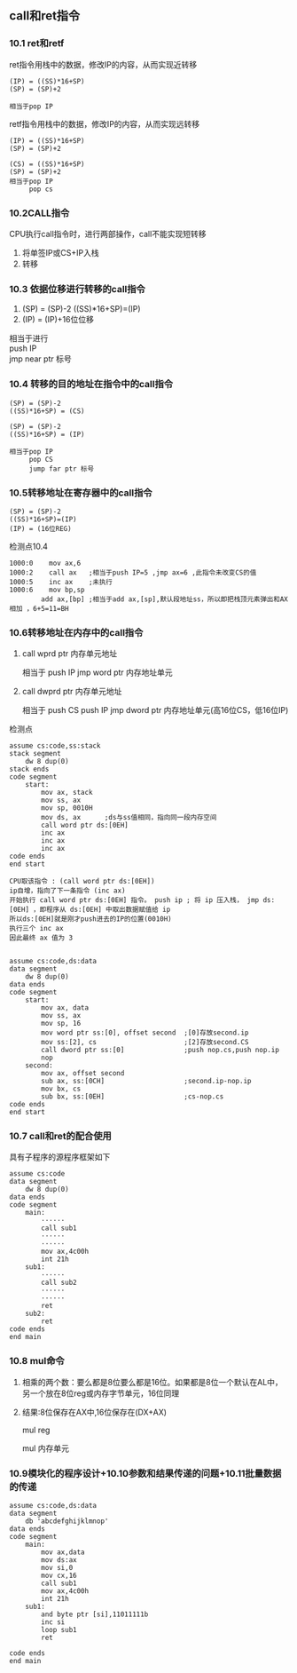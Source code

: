 ## call和ret指令

### 10.1 ret和retf

ret指令用栈中的数据，修改IP的内容，从而实现近转移

    (IP) = ((SS)*16+SP)
    (SP) = (SP)+2

    相当于pop IP
retf指令用栈中的数据，修改IP的内容，从而实现远转移


    (IP) = ((SS)*16+SP)
    (SP) = (SP)+2

    (CS) = ((SS)*16+SP)
    (SP) = (SP)+2
    相当于pop IP
         pop cs
### 10.2CALL指令

CPU执行call指令时，进行两部操作，call不能实现短转移

1. 将单签IP或CS+IP入栈
2. 转移

### 10.3 依据位移进行转移的call指令

1. (SP) = (SP)-2      ((SS)*16+SP)=(IP)  
2. (IP) = (IP)+16位位移

相当于进行  
        push IP  
        jmp near ptr 标号
### 10.4 转移的目的地址在指令中的call指令
    (SP) = (SP)-2
    ((SS)*16+SP) = (CS) 
    
    (SP) = (SP)-2
    ((SS)*16+SP) = (IP)
    
    相当于pop IP
         pop CS
         jump far ptr 标号

### 10.5转移地址在寄存器中的call指令

    (SP) = (SP)-2      
    ((SS)*16+SP)=(IP)  
    (IP) = (16位REG)

检测点10.4

    1000:0    mov ax,6
    1000:2    call ax	;相当于push IP=5 ,jmp ax=6 ,此指令未改变CS的值
    1000:5    inc ax	;未执行
    1000:6    mov bp,sp
            add ax,[bp]	;相当于add ax,[sp],默认段地址ss，所以即把栈顶元素弹出和AX相加 ，6+5=11=BH

### 10.6转移地址在内存中的call指令

1. call wprd ptr 内存单元地址

    相当于  push IP
            jmp word ptr 内存地址单元

2. call dwprd ptr 内存单元地址

    相当于  push CS
            push IP
            jmp dword ptr 内存地址单元(高16位CS，低16位IP)


检测点

    assume cs:code,ss:stack
    stack segment
        dw 8 dup(0)
    stack ends
    code segment
        start:
            mov ax, stack
            mov ss, ax
            mov sp, 0010H
            mov ds, ax		;ds与ss值相同，指向同一段内存空间
            call word ptr ds:[0EH]
            inc ax
            inc ax
            inc ax
    code ends
    end start

    CPU取该指令 : (call word ptr ds:[0EH])
    ip自增，指向了下一条指令 (inc ax)
    开始执行 call word ptr ds:[0EH] 指令。 push ip ; 将 ip 压入栈， jmp ds:[0EH] ，即程序从 ds:[0EH] 中取出数据赋值给 ip
    所以ds:[0EH]就是刚才push进去的IP的位置(0010H)
    执行三个 inc ax
    因此最终 ax 值为 3


    assume cs:code,ds:data
    data segment
        dw 8 dup(0)
    data ends
    code segment
        start:
            mov ax, data
            mov ss, ax
            mov sp, 16
            mov word ptr ss:[0], offset second  ;[0]存放second.ip
            mov ss:[2], cs                      ;[2]存放second.CS
            call dword ptr ss:[0]               ;push nop.cs,push nop.ip
            nop
        second:
            mov ax, offset second
            sub ax, ss:[0CH]                    ;second.ip-nop.ip
            mov bx, cs
            sub bx, ss:[0EH]                    ;cs-nop.cs
    code ends
    end start


### 10.7 call和ret的配合使用

具有子程序的源程序框架如下

    assume cs:code
    data segment
        dw 8 dup(0)
    data ends
    code segment
        main:
            ······
            call sub1
            ······
            ······
            mov ax,4c00h
            int 21h
        sub1:
            ······
            call sub2
            ······
            ······
            ret
        sub2:
            ret
    code ends
    end main

### 10.8 mul命令

1. 相乘的两个数：要么都是8位要么都是16位。如果都是8位一个默认在AL中，另一个放在8位reg或内存字节单元，16位同理

2. 结果:8位保存在AX中,16位保存在(DX+AX)

    mul reg

    mul 内存单元

### 10.9模块化的程序设计+10.10参数和结果传递的问题+10.11批量数据的传递

    assume cs:code,ds:data
    data segment
        db 'abcdefghijklmnop'
    data ends
    code segment
        main:
            mov ax,data
            mov ds:ax
            mov si,0
            mov cx,16
            call sub1
            mov ax,4c00h
            int 21h
        sub1:
            and byte ptr [si],11011111b
            inc si
            loop sub1
            ret

    code ends
    end main
